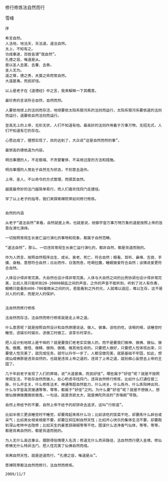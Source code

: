 修行修炼法自然而行

雪峰


    序

    希言自然。
    人法地，地法天，天法道，道法自然。
    太上，不知有之。
    功成事遂，百姓皆谓“我自然”。
    孔德之容，唯道是从。
    是以圣人去甚、去奢、去泰。
    圣人无为。
    道之尊，德之贵，夫莫之命而常自然。
    大道甚夷，而民好径。

    以上是老子在《道德经》中之言，我来解释一下其概意。

    最珍贵的言说符合自然，自然而然。

    人要依地球上的法则而存活，地球要依太阳系银河系的法则而运行，太阳系银河系要依道的法则而运行，道要依自然法则而运行。

    至高无上的上帝，无形无状，人们不知道有他。最高妙的法则作用着于万事万物，无招无式，人们不知道有它的存在。

    心愿达成了，理想实现了，目的达到了，大众说“这是自然而然的事”。

    最崇高的德依道为内容。

    明白事理的人，不走极端、不贪婪奢侈、不采用过度的方法和措施。

    明白事理的人常处于自然无为状态，不刻意去造作。

    上帝、圣人，不以命令的方式管理，而顺其自然。

    越是最奇妙的法门越简单易行，而人们喜欢找窍门走捷径。

    学了以上老子的指导，我们来探索禅院草如何修行修炼。


    自然的内涵

    从老子“道法自然”来看，自然就是上帝。也就是说，统御宇宙万事万物万象的道是按照上帝的旨意在演化演绎。

    一切按照常规生长衰亡运行演化的事物和现象，都属于自然范畴。

    “道法自然”，那么，一切违背常规生长衰亡运行演化的，都非自然，都是背道而驰的。

    作为人而言，按照自然程序出生、成长、衰老、死亡，符合自然；眼看、耳听、鼻嗅、舌尝、手摸、身触、意想符合自然；日出而作，日落而息，吃喝拉撒，睡眠做爱符合自然；谈情说爱更符合自然。

    人体设计得非常完美，大自然也设计得非常完美。人体与大自然之间的比例协调也设计得非常完美，比如人耳只能听到20-20000赫兹之间的声音，之外的声音不能听到，听到了对人有伤害，眼睛只能看到400-700毫微米之间的光，若能看到之外的光，人就难以适应，难以生存，这不是对人的约束，而是对人的保护。


    法自然而修行修炼

    法自然而存活，法自然而修行修炼就是走上帝之道。

    什么意思呢？就是按照自然设计和自然原理说话、做人、做事。该吃的吃，该喝的喝，该睡觉时睡觉，该娱乐时娱乐，该做工时做工，该享乐时享乐。

    把人设计到地球上是干嘛的？就是要我们老老实实做人的，而不是要我们做神、做佛、做仙、做鬼、做魔、做怪、做精、做狗、做猪、做其他生命的。只要把人做好，只要把人性体现出来，只要使人性完美了，就完成任务，就可以升华一步了。人都没做完美，就是基础不牢固，如此，想成仙成佛那是违背自然的，也就是违背上帝之道的，违背了上帝之道，就别痴心妄想去上帝的王国了。

    几千年前老子发现了人们的弊端，说“大道甚夷，而民好径”。哪些属于“好径”呢？就是不按照常规生活，不依存自然而做人，处心积虑寻找窍门，违背自然修行修炼，比如什么打通任督二脉，什么开玄关，什么修炼法术、神通等超自然能力，什么闭关，什么炼丹，什么炼阳神出窍，什么与宇宙高灵接通等等，等等，都属于“好径”之列。为什么要“好径”呢？就是不想做人，想做仙做佛做魔做妖做鬼，一句话，就是贪欲太大，就是佛陀所说的“贪嗔痴”导致。

    自然上帝给予的不要，自然上帝不给予的却拼命去追求，这叫“行邪道”。

    比如半夜三更该睡觉时不睡觉，却要爬起来炼什么功；比如该吃的饭菜不吃，却要炼什么辟谷或采气；比如男女相亲相爱不要，却要压抑压制自然天性；比如开心快乐的集体生活不要，却要跑到深山老林中去隐修；比如天生的姜葱蒜辣椒等等不吃，图谋什么洁净香气仙体，等等，等等，都是背离自然的，都是背道而驰的。

    为人无什么高远事业，摆脱得俗情便入名流；修道无什么奇异路径，法自然而行便入圣境，修仙修佛无什么特异法门，把人性完美了仙佛自然而成。

    背离自然天性，就是逆道而行，“孔德之容，唯道是从”。

    愿禅院草都法自然而修行，法自然而修炼。

    2009/11/7



